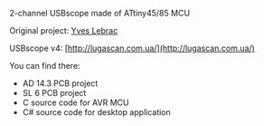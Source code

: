 2-channel USBscope made of ATtiny45/85 MCU

Original project: [Yves Lebrac](http://yveslebrac.blogspot.com/2008/10/cheapest-dual-trace-scope-in-galaxy.html)

USBscope v4: [http://lugascan.com.ua/](http://lugascan.com.ua/)

You can find there:
- AD 14.3 PCB project
- SL 6 PCB project
- C source code for AVR MCU
- C# source code for desktop application
